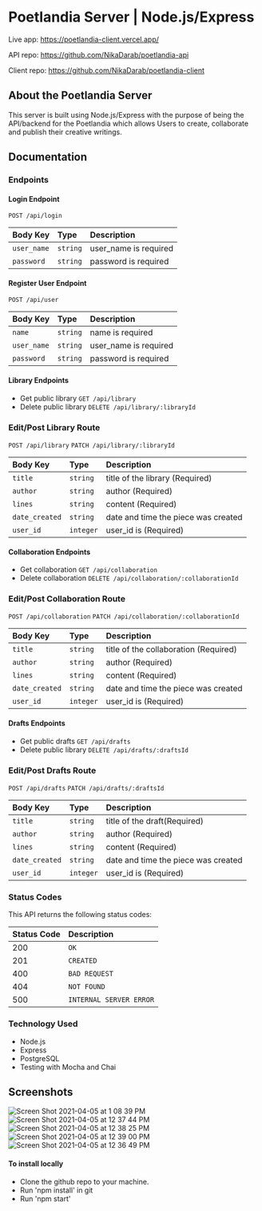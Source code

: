 # Poetlandia Server | Node.js/Express

Live app: https://poetlandia-client.vercel.app/

API repo: https://github.com/NikaDarab/poetlandia-api

Client repo: https://github.com/NikaDarab/poetlandia-client

## About the Poetlandia Server

This server is built using Node.js/Express with the purpose of being the API/backend for the Poetlandia which allows Users to create, collaborate and publish their creative writings.

## Documentation

### Endpoints

#### Login Endpoint

`POST /api/login`

| Body Key    | Type     | Description           |
| :---------- | :------- | :-------------------- |
| `user_name` | `string` | user_name is required |
| `password`  | `string` | password is required  |

#### Register User Endpoint

`POST /api/user`

| Body Key    | Type     | Description           |
| :---------- | :------- | :-------------------- |
| `name`      | `string` | name is required      |
| `user_name` | `string` | user_name is required |
| `password`  | `string` | password is required  |

#### Library Endpoints

- Get public library
  `GET /api/library`
- Delete public library
  `DELETE /api/library/:libraryId`

### Edit/Post Library Route

`POST /api/library`
`PATCH /api/library/:libraryId`

| Body Key       | Type      | Description                         |
| :------------- | :-------- | :---------------------------------- |
| `title`        | `string`  | title of the library (Required)     |
| `author`       | `string`  | author (Required)                   |
| `lines`        | `string`  | content (Required)                  |
| `date_created` | `string`  | date and time the piece was created |
| `user_id`      | `integer` | user_id is (Required)               |

#### Collaboration Endpoints

- Get collaboration
  `GET /api/collaboration`
- Delete collaboration
  `DELETE /api/collaboration/:collaborationId`

### Edit/Post Collaboration Route

`POST /api/collaboration`
`PATCH /api/collaboration/:collaborationId`

| Body Key       | Type      | Description                           |
| :------------- | :-------- | :------------------------------------ |
| `title`        | `string`  | title of the collaboration (Required) |
| `author`       | `string`  | author (Required)                     |
| `lines`        | `string`  | content (Required)                    |
| `date_created` | `string`  | date and time the piece was created   |
| `user_id`      | `integer` | user_id is (Required)                 |

#### Drafts Endpoints

- Get public drafts
  `GET /api/drafts`
- Delete public library
  `DELETE /api/drafts/:draftsId`

### Edit/Post Drafts Route

`POST /api/drafts`
`PATCH /api/drafts/:draftsId`

| Body Key       | Type      | Description                         |
| :------------- | :-------- | :---------------------------------- |
| `title`        | `string`  | title of the draft(Required)        |
| `author`       | `string`  | author (Required)                   |
| `lines`        | `string`  | content (Required)                  |
| `date_created` | `string`  | date and time the piece was created |
| `user_id`      | `integer` | user_id is (Required)               |

### Status Codes

This API returns the following status codes:

| Status Code | Description             |
| :---------- | :---------------------- |
| 200         | `OK`                    |
| 201         | `CREATED`               |
| 400         | `BAD REQUEST`           |
| 404         | `NOT FOUND`             |
| 500         | `INTERNAL SERVER ERROR` |

### Technology Used

- Node.js
- Express
- PostgreSQL
- Testing with Mocha and Chai

## Screenshots

![Screen Shot 2021-04-05 at 1 08 39 PM](https://user-images.githubusercontent.com/43226446/113608398-289db780-9610-11eb-8245-c1e622f93d4a.png)
![Screen Shot 2021-04-05 at 12 37 44 PM](https://user-images.githubusercontent.com/43226446/113608489-41a66880-9610-11eb-8bac-27bf1e61379e.png)
![Screen Shot 2021-04-05 at 12 38 25 PM](https://user-images.githubusercontent.com/43226446/113608501-4834e000-9610-11eb-98e0-49e6f3691350.png)
![Screen Shot 2021-04-05 at 12 39 00 PM](https://user-images.githubusercontent.com/43226446/113608409-2c313e80-9610-11eb-8d62-68b88132bcee.png)
![Screen Shot 2021-04-05 at 12 36 49 PM](https://user-images.githubusercontent.com/43226446/113608426-32271f80-9610-11eb-9807-c1d0fbbc5478.png)

#### To install locally

- Clone the github repo to your machine.
- Run 'npm install' in git
- Run 'npm start'
